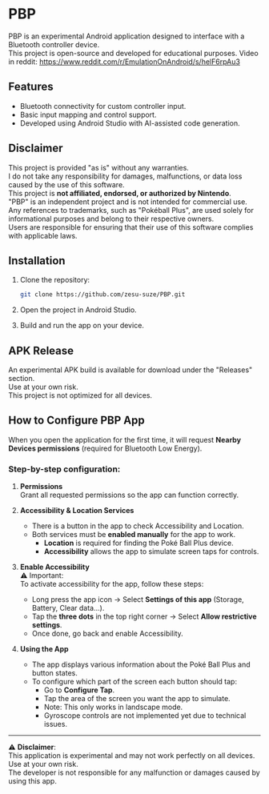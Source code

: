 # PBP

PBP is an experimental Android application designed to interface with a Bluetooth controller device.  
This project is open-source and developed for educational purposes.
Video in reddit: https://www.reddit.com/r/EmulationOnAndroid/s/helF6rpAu3

## Features
- Bluetooth connectivity for custom controller input.
- Basic input mapping and control support.
- Developed using Android Studio with AI-assisted code generation.

## Disclaimer
This project is provided "as is" without any warranties.  
I do not take any responsibility for damages, malfunctions, or data loss caused by the use of this software.  
This project is **not affiliated, endorsed, or authorized by Nintendo**.  
"PBP" is an independent project and is not intended for commercial use.  
Any references to trademarks, such as "Pokéball Plus", are used solely for informational purposes and belong to their respective owners.  
Users are responsible for ensuring that their use of this software complies with applicable laws.

## Installation
1. Clone the repository:
   ```bash
   git clone https://github.com/zesu-suze/PBP.git
2. Open the project in Android Studio.

3. Build and run the app on your device.

## APK Release
An experimental APK build is available for download under the "Releases" section.  
Use at your own risk.  
This project is not optimized for all devices.

## How to Configure PBP App

When you open the application for the first time, it will request **Nearby Devices permissions** (required for Bluetooth Low Energy).

### Step-by-step configuration:

1. **Permissions**  
   Grant all requested permissions so the app can function correctly.

2. **Accessibility & Location Services**  
   - There is a button in the app to check Accessibility and Location.  
   - Both services must be **enabled manually** for the app to work.  
     - **Location** is required for finding the Poké Ball Plus device.  
     - **Accessibility** allows the app to simulate screen taps for controls.

3. **Enable Accessibility**  
   ⚠ Important:  
   To activate accessibility for the app, follow these steps:  
   - Long press the app icon → Select **Settings of this app** (Storage, Battery, Clear data...).  
   - Tap the **three dots** in the top right corner → Select **Allow restrictive settings**.  
   - Once done, go back and enable Accessibility.

4. **Using the App**  
   - The app displays various information about the Poké Ball Plus and button states.  
   - To configure which part of the screen each button should tap:  
     - Go to **Configure Tap**.  
     - Tap the area of the screen you want the app to simulate.  
     - Note: This only works in landscape mode.  
     - Gyroscope controls are not implemented yet due to technical issues.

---

⚠ **Disclaimer**:  
This application is experimental and may not work perfectly on all devices.  
Use at your own risk.  
The developer is not responsible for any malfunction or damages caused by using this app.
